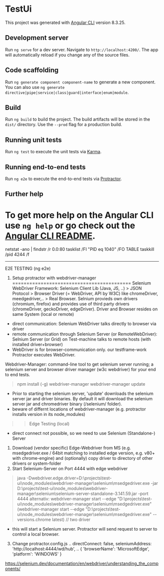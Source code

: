 # TestUi

This project was generated with [Angular CLI](https://github.com/angular/angular-cli) version 8.3.25.

## Development server

Run `ng serve` for a dev server. Navigate to `http://localhost:4200/`. The app will automatically reload if you change any of the source files.

## Code scaffolding

Run `ng generate component component-name` to generate a new component. You can also use `ng generate directive|pipe|service|class|guard|interface|enum|module`.

## Build

Run `ng build` to build the project. The build artifacts will be stored in the `dist/` directory. Use the `--prod` flag for a production build.

## Running unit tests

Run `ng test` to execute the unit tests via [Karma](https://karma-runner.github.io).

## Running end-to-end tests

Run `ng e2e` to execute the end-to-end tests via [Protractor](http://www.protractortest.org/).

## Further help

To get more help on the Angular CLI use `ng help` or go check out the [Angular CLI README](https://github.com/angular/angular-cli/blob/master/README.md).
=======
 


netstat -ano | findstr /r 0.0:80
tasklist /FI "PID eq 1040" /FO TABLE
taskkill /pid 4244 /f

------------------------
E2E TESTING (ng e2e)

1) Setup protractor with webdriver-manager
==========================================
Selenium WebDriver Framework: Selenium Client Lib (Java, JS, ..) > JSON Protocol > Browser Driver (= WebDriver, API by W3C) like chromeDriver, meedgedriver,.. > Real Browser. Selnium provieds own drivers (chromium, firefox) and provides use of third party drivers (chromeDriver, geckoDriver, edgeDriver). Driver and Browser resides on same System (local or remote)
- direct communication: Selenium WebDriver talks directly to browser via driver
- remote communication through Selenium Server (or RemoteWebDriver): Selnium Server (or Grid) on Test-machine talks to remote hosts (with installed driver+browser)
- WebDriver is for browser-communication only. our testframe-work Protractor executes WebDriver.

Webdriver-Manager: command-line tool to get selenium server running; a selenium server and browser driver manager (w3c webdriver) for your end to end tests. 

> npm install (-g) webdriver-manager
> webdriver-manager update

- Prior to starting the selenium server, 'update' downloads the selenium server jar and driver binaries. By default it will download the selenium server jar and chromedriver binary (/selenium/ folder).
- beware of differnt locations of webdriver-manager (e.g. protractor installs version in its node_modules)

>> Edge Testing (local)
- direct connect not possible, so we need to use Selenium (Standalone-) Server
1) Download (vendor specific) Edge-Webdriver from MS (e.g. msedgedriver.exe / 64bit matching to installed edge version, e.g. v80+ with chrome-engine) and (optionally) copy driver to directory of other drivers or system-folder
2) Start Selenium-Server on Port 4444 with edge webdriver

> java -Dwebdriver.edge.driver=D:\\projects\\test-ui\\node_modules\\webdriver-manager\\selenium\\msedgedriver.exe -jar D:\\projects\\test-ui\\node_modules\\webdriver-manager\\selenium\\selenium-server-standalone-3.141.59.jar -port 4444
alternativ:
> webdriver-manager start --edge "D:\projects\test-ui\node_modules\webdriver-manager\selenium\msedgedriver.exe"
> (webdriver-manager start --edge "D:\projects\test-ui\node_modules\webdriver-manager\selenium\msedgedriver.exe" --versions.chrome latest) // two driver

- this will start a Selenium server. Protractor will send request to server to control a local browser.

3) Change protractor.config.js
  ..
  directConnect: false,
  seleniumAddress: 'http://localhost:4444/wd/hub',
  ..
  {
       'browserName': 'MicrosoftEdge',
       'platform': 'WINDOWS'
  }


https://selenium.dev/documentation/en/webdriver/understanding_the_components/
